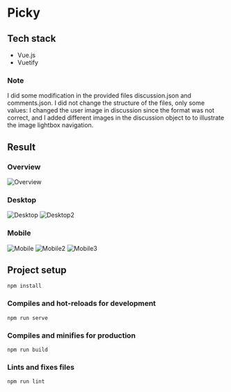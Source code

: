 # Picky

## Tech stack

- Vue.js
- Vuetify

### Note

I did some modification in the provided files discussion.json and comments.json. I did not change the structure of the files, only some values: I changed the user image in discussion since the format was not correct, and I added different images in the discussion object to to illustrate the image lightbox navigation.

## Result

### Overview

![Overview](./doc/Overview.gif)

### Desktop

![Desktop](./doc/Desktop.png)
![Desktop2](./doc/Desktop2.png)

### Mobile

![Mobile](./doc/Mobile.png)
![Mobile2](./doc/Mobile2.png)
![Mobile3](./doc/Mobile3.png)
  
## Project setup

```
npm install
```

### Compiles and hot-reloads for development

```
npm run serve
```

### Compiles and minifies for production

```
npm run build
```

### Lints and fixes files

```
npm run lint
```
